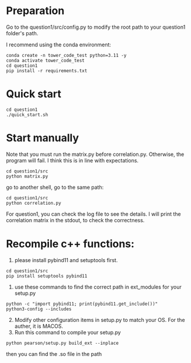 # Preparation
Go to the question1/src/config.py to modify the root path to your question1 folder's path.

I recommend using the conda environment:
```shell
conda create -n tower_code_test python=3.11 -y
conda activate tower_code_test
cd question1
pip install -r requirements.txt
```

# Quick start
```shell
cd question1
./quick_start.sh
```

# Start manually
Note that you must run the matrix.py before correlation.py. 
Otherwise, the program will fail. I think this is in line with expectations.
```shell
cd question1/src
python matrix.py
```
go to another shell, go to the same path:
```shell
cd question1/src
python correlation.py
```
For question1, you can check the log file to see the details.
I will print the correlation matrix in the stdout, to check the correctness.

# Recompile c++ functions:

1. please install pybind11 and setuptools first.
```shell
cd question1/src
pip install setuptools pybind11
```
1. use these commands to find the correct path in ext_modules for your setup.py
```shell
python -c "import pybind11; print(pybind11.get_include())"
python3-config --includes
```
2. Modify other configuration items in setup.py to match your OS. For the auther, it is MACOS.
3. Run this command to compile your setup.py
```shell
python pearson/setup.py build_ext --inplace
```
then you can find the .so file in the path




